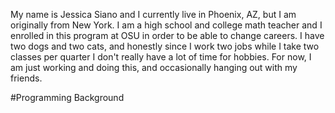 My name is Jessica Siano and I currently live in Phoenix, AZ, but I am originally from New York.  I am a high school and college math teacher and I enrolled in this program at OSU in order to be able to change careers.
I have two dogs and two cats, and honestly since I work two jobs while I take two classes per quarter I don't really have a lot of time for hobbies.  For now, I am just working and doing this, and occasionally hanging out with my friends.

#Programming Background

